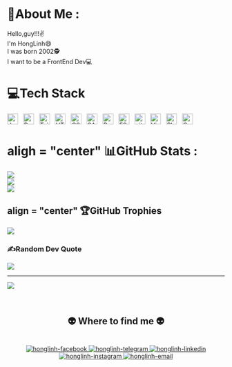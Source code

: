 # 💫About Me :
Hello,guy!!!✌️ <br>
I'm HongLinh😄 <br>
I was born 2002🕵️ <br>
I want to be a FrontEnd Dev💻


# 💻Tech Stack
<!-- https://simpleicons.org/ -->
<span><img src="https://img.shields.io/badge/JavaScript-282C34?logo=javascript&logoColor=F7DF1E" alt="JavaScript logo" title="JavaScript" height="25" /></span>
&nbsp;
<span><img src="https://img.shields.io/badge/ReactJS-282C34?logo=react&logoColor=61DAFB" alt="ReactJS logo" title="ReactJS" height="25" /></span>
&nbsp;
<span><img src="https://img.shields.io/badge/Tailwind%20CSS-282C34?logo=tailwind-css&logoColor=38B2AC" alt="TailwindCSS logo" title="TailwindCSS" height="25" /></span>
&nbsp;
<span><img src="https://img.shields.io/badge/HTML5-282C34?logo=html5&logoColor=E34F26" alt="HTML5 logo" title="HTML5" height="25" /></span>
&nbsp;
<span><img src="https://img.shields.io/badge/CSS3-282C34?logo=css3&logoColor=1572B6" alt="CSS3 logo" title="CSS3" height="25" /></span>
&nbsp;
<span><img src="https://img.shields.io/badge/Sass-282C34?logo=sass&logoColor=CC6699" alt="SASS logo" title="SASS" height="25" /></span>
&nbsp;
<span><img src="https://img.shields.io/badge/Bootstrap-282C34?logo=bootstrap&logoColor=7952B3" alt="Bootstrap logo" title="Bootstrap" height="25" /></span>
&nbsp;
<span><img src="https://img.shields.io/badge/ESLint-282C34?logo=eslint&logoColor=4B32C3" alt="ESLint logo" title="ESLint" height="25" /></span>
&nbsp;
<span><img src="https://img.shields.io/badge/git-282C34?logo=git&logoColor=F05032" alt="git logo" title="git" height="25" /></span>
&nbsp;
<span><img src="https://img.shields.io/badge/VS%20Code-282C34?logo=visual-studio-code&logoColor=007ACC" alt="Visual Studio Code logo" title="Visual Studio Code" height="25" /></span>
&nbsp;
<span><img src="https://img.shields.io/badge/Adobe%20Photoshop-31A8FF?style=for-the-badge&logo=Adobe%20Photoshop&logoColor=black" alt="Photoshop logo" title="Adpbe Photoshop" height="25" /></span>
&nbsp;
<span><img src="https://img.shields.io/badge/Canva-%2300C4CC.svg?&style=for-the-badge&logo=Canva&logoColor=white" alt="Canva logo" title="Canva" height="25" /></span>
&nbsp;
# aligh = "center" 📊GitHub Stats :
![](https://github-readme-stats.vercel.app/api?username=honglinh281&theme=synthwave&hide_border=false&include_all_commits=true&count_private=false)<br/>
![](https://github-readme-streak-stats.herokuapp.com/?user=honglinh281&theme=synthwave&hide_border=false)<br/>
![](https://github-readme-stats.vercel.app/api/top-langs/?username=honglinh281&theme=synthwave&hide_border=false&include_all_commits=true&count_private=false&layout=compact)

## align = "center" 🏆GitHub Trophies
![](https://github-trophies.vercel.app/?username=honglinh281&theme=darkhub&no-frame=false&no-bg=false&margin-w=4)

### ✍️Random Dev Quote
![](https://quotes-github-readme.vercel.app/api?type=horizontal&theme=tokyonight)

---
[![](https://visitcount.itsvg.in/api?id=honglinh281&icon=2&color=0)](https://visitcount.itsvg.in)


<br>

<h2 align="center">👽 Where to find me 👽</h2>
<br>
<!-- https://icons8.com -->
<div align="center">
  <a href="https://www.facebook.com/nemo909tt" target="blank">
    <img src="https://img.icons8.com/bubbles/100/000000/facebook-new.png" alt="honglinh-facebook" />
  </a>
  <a href="https://t.me/Sm1key28" target="blank">
    <img src="https://img.icons8.com/bubbles/100/000000/youtube-squared.png" alt="honglinh-telegram" />
  </a>
  <a href="https://www.linkedin.com/in/vu-hong-linh-606ba9224/" target="blank">
    <img src="https://img.icons8.com/bubbles/100/000000/linkedin.png" alt="honglinh-linkedin" />
  </a>
  <a href="https://www.instagram.com/hoonglinhne/?hl=en" target="blank">
    <img src="https://img.icons8.com/bubbles/100/000000/instagram.png" alt="honglinh-instagram" />
  </a>
  <a href="mailto:vhonglinh28@gmail.com" target="top">
    <img src="https://img.icons8.com/bubbles/100/000000/apple-mail.png" alt="honglinh-email" />
  </a>
</div>


